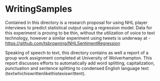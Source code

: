 # WritingSamples

Contained in this directory is a research proposal for using NHL player interviews to predict statistical output using a regression model. Data for this experiment is proving to be thin, without the utilization of voice to text technology, however a similar experiment using tweets is underway at - https://github.com/tsbrowning/NHLSentimentRegression

Speaking of speech to text, this directory contains as well a report of a group work assignment completed at University of Wolverhampton. This report discusses efforts to automatically add word splitting, capitalization, punctuation and sentence splitting to condensed English language text (textwhichiswrittenlikethistexiswrittent). 
